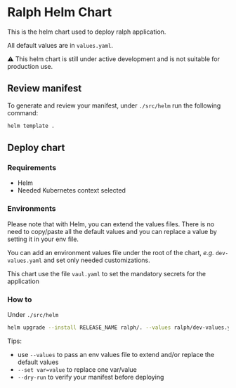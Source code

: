 # Ralph Helm Chart

This is the helm chart used to deploy ralph application.

All default values are in `values.yaml`.

⚠️  This helm chart is still under active development and is not suitable for production use.

## Review manifest

To generate and review your manifest, under `./src/helm` run the following command:

```bash
helm template .
```

## Deploy chart
### Requirements
* Helm
* Needed Kubernetes context selected


### Environments

Please note that with Helm, you can extend the values files. There is no need to copy/paste all the default values and you can replace a value by setting it in your env file.

You can add an environment values file under the root of the chart, _e.g._ `dev-values.yaml` and set only needed customizations.


This chart use the file `vaul.yaml` to set the mandatory secrets for the application

### How to

Under `./src/helm`

```bash
helm upgrade --install RELEASE_NAME ralph/. --values ralph/dev-values.yaml
```

Tips:

* use `--values` to pass an env values file to extend and/or replace the default values
* `--set var=value` to replace one var/value
* `--dry-run` to verify your manifest before deploying
